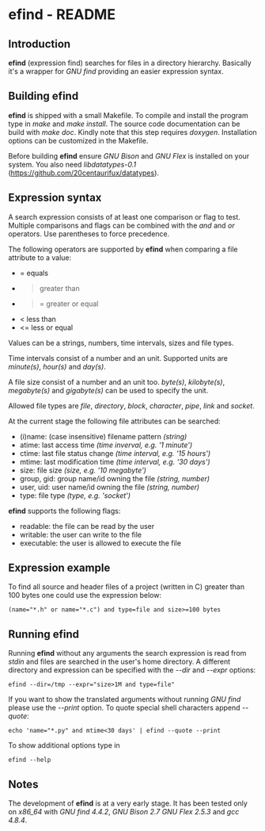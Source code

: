 # efind - README

## Introduction

**efind** (expression find) searches for files in a directory hierarchy.
Basically it's a wrapper for *GNU find* providing an easier expression syntax.

## Building efind

**efind** is shipped with a small Makefile. To compile and install the program
type in *make* and *make install*. The source code documentation can be build
with *make doc*. Kindly note that this step requires *doxygen*. Installation
options can be customized in the Makefile.

Before building **efind** ensure *GNU Bison* and *GNU Flex* is installed on
your system. You also need *libdatatypes-0.1*
(https://github.com/20centaurifux/datatypes).

## Expression syntax

A search expression consists of at least one comparison or flag to test.
Multiple comparisons and flags can be combined with the *and* and *or*
operators. Use parentheses to force precedence.

The following operators are supported by **efind** when comparing a file
attribute to a value:

* = equals
* > greater than
* >= greater or equal
* < less than
* <= less or equal

Values can be a strings, numbers, time intervals, sizes and file types.

Time intervals consist of a number and an unit. Supported units are
*minute(s)*, *hour(s)* and *day(s)*.

A file size consist of a number and an unit too. *byte(s)*, *kilobyte(s)*,
*megabyte(s)* and *gigabyte(s)* can be used to specify the unit.

Allowed file types are *file*, *directory*, *block*, *character*, *pipe*,
*link* and *socket*.

At the current stage the following file attributes can be searched:

* (i)name: (case insensitive) filename pattern *(string)*
* atime: last access time *(time inverval, e.g. '1 minute')*
* ctime: last file status change *(time interval, e.g. '15 hours')* 
* mtime: last modification time *(time interval, e.g. '30 days')*
* size: file size *(size, e.g. '10 megabyte')*
* group, gid: group name/id owning the file *(string, number)*
* user, uid: user name/id owning the file *(string, number)*
* type: file type *(type, e.g. 'socket')*

**efind** supports the following flags:

* readable: the file can be read by the user
* writable: the user can write to the file
* executable: the user is allowed to execute the file

## Expression example

To find all source and header files of a project (written in C) greater than
100 bytes one could use the expression below:

	(name="*.h" or name="*.c") and type=file and size>=100 bytes

## Running efind

Running **efind** without any arguments the search expression is read from
*stdin* and files are searched in the user's home directory. A different
directory and expression can be specified with the *--dir* and *--expr*
options:

	efind --dir=/tmp --expr="size>1M and type=file"

If you want to show the translated arguments without running *GNU find* please
use the *--print* option. To quote special shell characters append *--quote*:

	echo 'name="*.py" and mtime<30 days' | efind --quote --print

To show additional options type in

	efind --help

## Notes

The development of **efind** is at a very early stage. It has been tested only
on *x86_64* with *GNU find 4.4.2*, *GNU Bison 2.7* *GNU Flex 2.5.3* and *gcc
4.8.4*.
